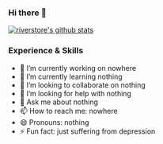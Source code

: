 ### Hi there 👋
[![riverstore's github stats](https://github-readme-stats.vercel.app/api?username=riverstore&show_icons=true&icon_color=199861&count_private=true&include_all_commits=true&theme=dark)](https://github.com/riverstore)

### Experience & Skills

- 🔭 I’m currently working on nowhere
- 🌱 I’m currently learning nothing
- 👯 I’m looking to collaborate on nothing
- 🤔 I’m looking for help with nothing
- 💬 Ask me about nothing
- 📫 How to reach me: nowhere
- 😄 Pronouns: nothing
- ⚡ Fun fact: just suffering from depression
